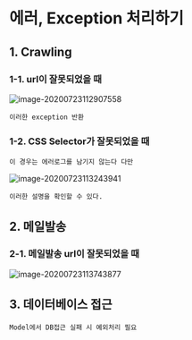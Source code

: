 # 에러, Exception 처리하기

## 1. Crawling
### 1-1. url이 잘못되었을 때

![image-20200723112907558](C:\Users\user\AppData\Roaming\Typora\typora-user-images\image-20200723112907558.png)

	이러한 exception 반환

### 1-2. CSS Selector가 잘못되었을 때

	이 경우는 에러로그를 남기지 않는다 다만

![image-20200723113243941](C:\Users\user\AppData\Roaming\Typora\typora-user-images\image-20200723113243941.png)

	이러한 설명을 확인할 수 있다.

## 2. 메일발송

### 2-1. 메일발송 url이 잘못되었을 때

![image-20200723113743877](C:\Users\user\AppData\Roaming\Typora\typora-user-images\image-20200723113743877.png)


## 3. 데이터베이스 접근

	Model에서 DB접근 실패 시 예외처리 필요